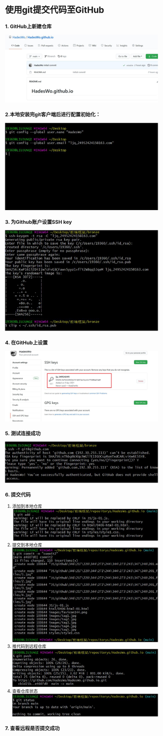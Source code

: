 # 使用git提交代码至GitHub
### 1. GitHub上新建仓库
![](github提交代码_files/1.jpg)
### 2.本地安装完git客户端后进行配置初始化：
![](github提交代码_files/3.jpg)
### 3. 为Github账户设置SSH key
![](github提交代码_files/4.jpg)
### 4. 在GitHub上设置
![](github提交代码_files/5.jpg)
### 5. 测试连接成功
![](github提交代码_files/2.jpg)
### 6. 提交代码
1. 添加到本地仓库
![](github提交代码_files/7.jpg)
2. 提交到本地仓库
![](github提交代码_files/8.jpg)
3. 推代码到远程仓库
![](github提交代码_files/9.jpg)
4. 查看仓库状态
![](github提交代码_files/10.jpg)
### 7. 查看远程是否提交成功


